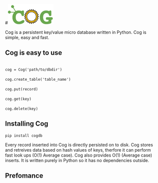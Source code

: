 #![ScreenShot](/cog-logo.png)

Cog is a persistent key/value micro database written in Python. Cog is simple, easy and fast. 

## Cog is easy to use
```

cog = Cog('path/to/dbdir')

cog.create_table('table_name')

cog.put(record)

cog.get(key)

cog.delete(key)

```

## Installing Cog
```
pip install cogdb
```

Every record inserted into Cog is directly persisted on to disk. Cog stores and retreives data based on hash values of keys, therfore it can perform fast look ups (O(1) Average case). Cog also provides O(1) (Average case) inserts. It is written purely in Python so it has no dependencies outside. 

## Prefomance
